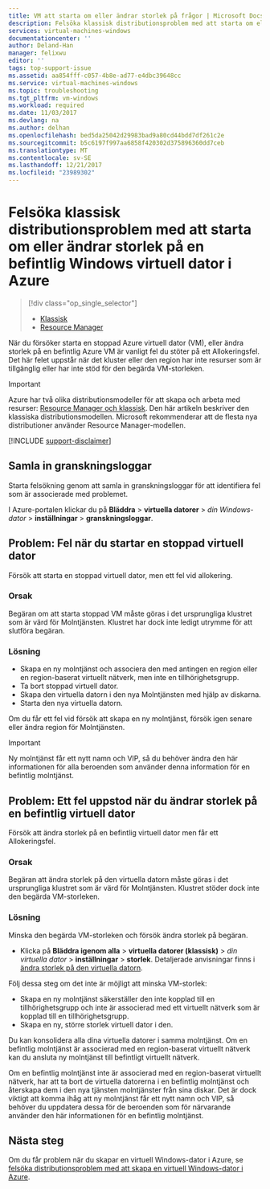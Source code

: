 ```yaml
---
title: VM att starta om eller ändrar storlek på frågor | Microsoft Docs
description: Felsöka klassisk distributionsproblem med att starta om eller ändrar storlek på en befintlig Windows virtuell dator i Azure
services: virtual-machines-windows
documentationcenter: ''
author: Deland-Han
manager: felixwu
editor: ''
tags: top-support-issue
ms.assetid: aa854fff-c057-4b8e-ad77-e4dbc39648cc
ms.service: virtual-machines-windows
ms.topic: troubleshooting
ms.tgt_pltfrm: vm-windows
ms.workload: required
ms.date: 11/03/2017
ms.devlang: na
ms.author: delhan
ms.openlocfilehash: bed5da25042d29983bad9a80cd44bdd7df261c2e
ms.sourcegitcommit: b5c6197f997aa6858f420302d375896360dd7ceb
ms.translationtype: MT
ms.contentlocale: sv-SE
ms.lasthandoff: 12/21/2017
ms.locfileid: "23989302"
---
```

# <a name="troubleshoot-classic-deployment-issues-with-restarting-or-resizing-an-existing-windows-virtual-machine-in-azure"></a>Felsöka klassisk distributionsproblem med att starta om eller ändrar storlek på en befintlig Windows virtuell dator i Azure
> [!div class="op_single_selector"]
> * [Klassisk](virtual-machines-windows-classic-restart-resize-error-troubleshooting.md)
> * [Resource Manager](../restart-resize-error-troubleshooting.md?toc=%2fazure%2fvirtual-machines%2fwindows%2ftoc.json)
> 
> 

När du försöker starta en stoppad Azure virtuell dator (VM), eller ändra storlek på en befintlig Azure VM är vanligt fel du stöter på ett Allokeringsfel. Det här felet uppstår när det kluster eller den region har inte resurser som är tillgänglig eller har inte stöd för den begärda VM-storleken.

> [!IMPORTANT]
> Azure har två olika distributionsmodeller för att skapa och arbeta med resurser: [Resource Manager och klassisk](../../../azure-resource-manager/resource-manager-deployment-model.md).  Den här artikeln beskriver den klassiska distributionsmodellen. Microsoft rekommenderar att de flesta nya distributioner använder Resource Manager-modellen.
> 
> 

[!INCLUDE [support-disclaimer](../../../../includes/support-disclaimer.md)]

## <a name="collect-audit-logs"></a>Samla in granskningsloggar
Starta felsökning genom att samla in granskningsloggar för att identifiera fel som är associerade med problemet.

I Azure-portalen klickar du på **Bläddra** > **virtuella datorer** > *din Windows-dator* > **inställningar** > **granskningsloggar**.

## <a name="issue-error-when-starting-a-stopped-vm"></a>Problem: Fel när du startar en stoppad virtuell dator
Försök att starta en stoppad virtuell dator, men ett fel vid allokering.

### <a name="cause"></a>Orsak
Begäran om att starta stoppad VM måste göras i det ursprungliga klustret som är värd för Molntjänsten. Klustret har dock inte ledigt utrymme för att slutföra begäran.

### <a name="resolution"></a>Lösning
* Skapa en ny molntjänst och associera den med antingen en region eller en region-baserat virtuellt nätverk, men inte en tillhörighetsgrupp.
* Ta bort stoppad virtuell dator.
* Skapa den virtuella datorn i den nya Molntjänsten med hjälp av diskarna.
* Starta den nya virtuella datorn.

Om du får ett fel vid försök att skapa en ny molntjänst, försök igen senare eller ändra region för Molntjänsten.

> [!IMPORTANT]
> Ny molntjänst får ett nytt namn och VIP, så du behöver ändra den här informationen för alla beroenden som använder denna information för en befintlig molntjänst.
> 
> 

## <a name="issue-error-when-resizing-an-existing-vm"></a>Problem: Ett fel uppstod när du ändrar storlek på en befintlig virtuell dator
Försök att ändra storlek på en befintlig virtuell dator men får ett Allokeringsfel.

### <a name="cause"></a>Orsak
Begäran att ändra storlek på den virtuella datorn måste göras i det ursprungliga klustret som är värd för Molntjänsten. Klustret stöder dock inte den begärda VM-storleken.

### <a name="resolution"></a>Lösning
Minska den begärda VM-storleken och försök ändra storlek på begäran.

* Klicka på **Bläddra igenom alla** > **virtuella datorer (klassisk)** > *din virtuella dator* > **inställningar** > **storlek**. Detaljerade anvisningar finns i [ändra storlek på den virtuella datorn](https://msdn.microsoft.com/library/dn168976.aspx).

Följ dessa steg om det inte är möjligt att minska VM-storlek:

* Skapa en ny molntjänst säkerställer den inte kopplad till en tillhörighetsgrupp och inte är associerad med ett virtuellt nätverk som är kopplad till en tillhörighetsgrupp.
* Skapa en ny, större storlek virtuell dator i den.

Du kan konsolidera alla dina virtuella datorer i samma molntjänst. Om en befintlig molntjänst är associerad med en region-baserat virtuellt nätverk kan du ansluta ny molntjänst till befintligt virtuellt nätverk.

Om en befintlig molntjänst inte är associerad med en region-baserat virtuellt nätverk, har att ta bort de virtuella datorerna i en befintlig molntjänst och återskapa dem i den nya tjänsten molntjänster från sina diskar. Det är dock viktigt att komma ihåg att ny molntjänst får ett nytt namn och VIP, så behöver du uppdatera dessa för de beroenden som för närvarande använder den här informationen för en befintlig molntjänst.

## <a name="next-steps"></a>Nästa steg
Om du får problem när du skapar en virtuell Windows-dator i Azure, se [felsöka distributionsproblem med att skapa en virtuell Windows-dator i Azure](../troubleshoot-deployment-new-vm.md?toc=%2fazure%2fvirtual-machines%2fwindows%2ftoc.json).

